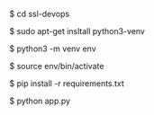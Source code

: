 $ cd ssl-devops

$ sudo apt-get insltall python3-venv

$ python3 -m venv env

$ source env/bin/activate

$ pip install -r requirements.txt

$ python app.py
